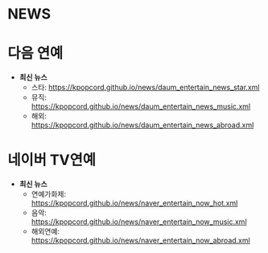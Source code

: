 # NEWS

# 다음 연예
- **최신 뉴스**
   - 스타: https://kpopcord.github.io/news/daum_entertain_news_star.xml  
   - 뮤직: https://kpopcord.github.io/news/daum_entertain_news_music.xml  
   - 해외: https://kpopcord.github.io/news/daum_entertain_news_abroad.xml  

# 네이버 TV연예
- **최신 뉴스**
   - 연예가화제: https://kpopcord.github.io/news/naver_entertain_now_hot.xml  
   - 음악: https://kpopcord.github.io/news/naver_entertain_now_music.xml  
   - 해외연예: https://kpopcord.github.io/news/naver_entertain_now_abroad.xml  
